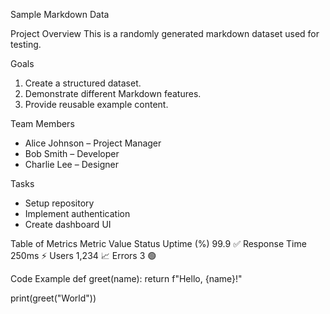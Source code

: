 Sample Markdown Data

Project Overview
This is a randomly generated markdown dataset used for testing.

Goals
1. Create a structured dataset.
2. Demonstrate different Markdown features.
3. Provide reusable example content.

Team Members
* Alice Johnson – Project Manager
* Bob Smith – Developer
* Charlie Lee – Designer

Tasks
* Setup repository
* Implement authentication
* Create dashboard UI

Table of Metrics
Metric Value Status
Uptime (%) 99.9 ✅
Response Time 250ms ⚡
Users 1,234 📈
Errors 3 🟢

Code Example
def greet(name):
    return f"Hello, {name}!"

print(greet("World"))
